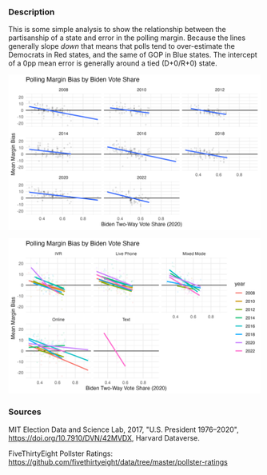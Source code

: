 ### Description
This is some simple analysis to show the relationship between the partisanship of a state and error in the polling margin. Because the lines generally slope _down_ that means that polls tend to over-estimate the Democrats in Red states, and the same of GOP in Blue states. The intercept of a 0pp mean error is generally around a tied (D+0/R+0) state.

![](state_year_error.png)

![](state_year_error_method.png)

### Sources
MIT Election Data and Science Lab, 2017, "U.S. President 1976–2020", https://doi.org/10.7910/DVN/42MVDX, Harvard Dataverse.

FiveThirtyEight Pollster Ratings: https://github.com/fivethirtyeight/data/tree/master/pollster-ratings